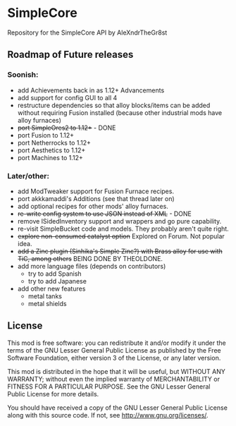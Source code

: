 SimpleCore
==========

Repository for the SimpleCore API by AleXndrTheGr8st


Roadmap of Future releases
--------------------------

### Soonish:

- add Achievements back in as 1.12+ Advancements
- add support for config GUI to all 4
- restructure dependencies so that alloy blocks/items can be added without
requiring Fusion installed (because other industrial mods have alloy furnaces)
- ~~port SimpleOres2 to 1.12+~~ - DONE
- port Fusion to 1.12+
- port Netherrocks to 1.12+
- port Aesthetics to 1.12+
- port Machines to 1.12+
 
### Later/other:

- add ModTweaker support for Fusion Furnace recipes.
- port akkkamaddi's Additions (see that thread later on)
- add optional recipes for other mods' alloy furnaces.
- ~~re-write config system to use JSON instead of XML~~ - DONE
- remove ISidedInventory support and wrappers and go pure capability.
- re-visit SimpleBucket code and models. They probably aren't quite right.
- ~~explore non-consumed catalyst option~~ Explored on Forum. Not popular idea.
- ~~add a Zinc plugin (Sinhika's Simple Zinc?) with Brass alloy for use with
TiC, among others~~ BEING DONE BY THEOLDONE.
- add more language files (depends on contributors)
  + try to add Spanish
  + try to add Japanese
- add other new features
  + metal tanks
  + metal shields

License
-------

This mod is free software: you can redistribute it and/or modify it under the
terms of the GNU Lesser General Public License as published by the Free
Software Foundation, either version 3 of the License, or any later version.

This mod is distributed in the hope that it will be useful, but WITHOUT ANY
WARRANTY; without even the implied warranty of MERCHANTABILITY or FITNESS FOR A
PARTICULAR PURPOSE.  See the GNU Lesser General Public License for more
details.

You should have received a copy of the GNU Lesser General Public License along
with this source code.  If not, see <http://www.gnu.org/licenses/>.
